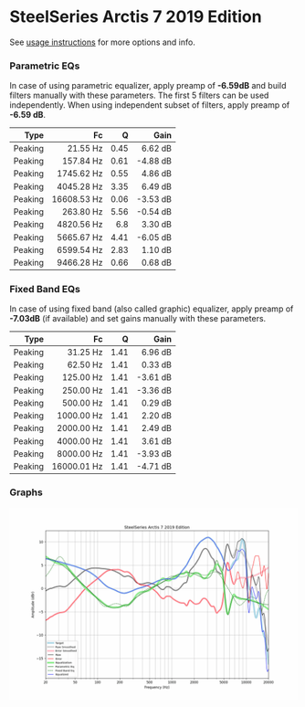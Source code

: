 # SteelSeries Arctis 7 2019 Edition
See [usage instructions](https://github.com/jaakkopasanen/AutoEq#usage) for more options and info.

### Parametric EQs
In case of using parametric equalizer, apply preamp of **-6.59dB** and build filters manually
with these parameters. The first 5 filters can be used independently.
When using independent subset of filters, apply preamp of **-6.59 dB**.

| Type    | Fc          |    Q | Gain     |
|--------:|------------:|-----:|---------:|
| Peaking | 21.55 Hz    | 0.45 | 6.62 dB  |
| Peaking | 157.84 Hz   | 0.61 | -4.88 dB |
| Peaking | 1745.62 Hz  | 0.55 | 4.86 dB  |
| Peaking | 4045.28 Hz  | 3.35 | 6.49 dB  |
| Peaking | 16608.53 Hz | 0.06 | -3.53 dB |
| Peaking | 263.80 Hz   | 5.56 | -0.54 dB |
| Peaking | 4820.56 Hz  | 6.8  | 3.30 dB  |
| Peaking | 5665.67 Hz  | 4.41 | -6.05 dB |
| Peaking | 6599.54 Hz  | 2.83 | 1.10 dB  |
| Peaking | 9466.28 Hz  | 0.66 | 0.68 dB  |

### Fixed Band EQs
In case of using fixed band (also called graphic) equalizer, apply preamp of **-7.03dB**
(if available) and set gains manually with these parameters.

| Type    | Fc          |    Q | Gain     |
|--------:|------------:|-----:|---------:|
| Peaking | 31.25 Hz    | 1.41 | 6.96 dB  |
| Peaking | 62.50 Hz    | 1.41 | 0.33 dB  |
| Peaking | 125.00 Hz   | 1.41 | -3.61 dB |
| Peaking | 250.00 Hz   | 1.41 | -3.36 dB |
| Peaking | 500.00 Hz   | 1.41 | 0.29 dB  |
| Peaking | 1000.00 Hz  | 1.41 | 2.20 dB  |
| Peaking | 2000.00 Hz  | 1.41 | 2.49 dB  |
| Peaking | 4000.00 Hz  | 1.41 | 3.61 dB  |
| Peaking | 8000.00 Hz  | 1.41 | -3.93 dB |
| Peaking | 16000.01 Hz | 1.41 | -4.71 dB |

### Graphs
![](./SteelSeries%20Arctis%207%202019%20Edition.png)